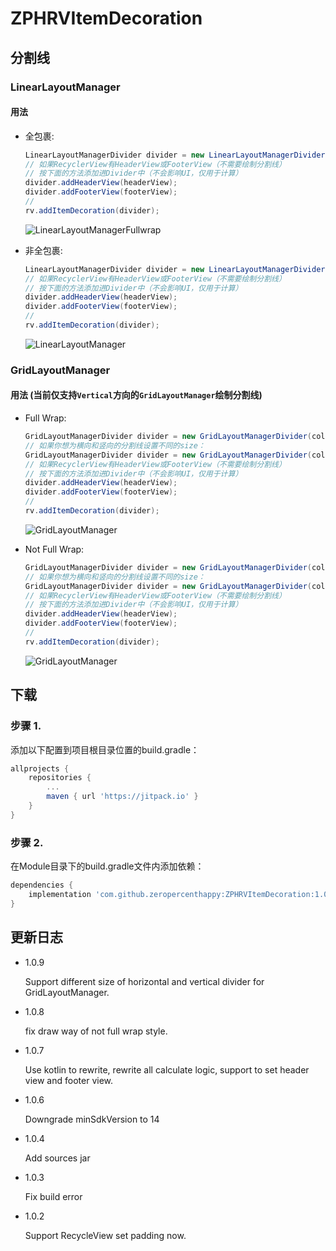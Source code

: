 # ZPHRVItemDecoration

## 分割线

### LinearLayoutManager

#### 用法

- 全包裹:

  ```java
  LinearLayoutManagerDivider divider = new LinearLayoutManagerDivider(color, dividerWidth);
  // 如果RecyclerView有HeaderView或FooterView（不需要绘制分割线）
  // 按下面的方法添加进Divider中（不会影响UI，仅用于计算）
  divider.addHeaderView(headerView);
  divider.addFooterView(footerView);
  //
  rv.addItemDecoration(divider);
  ```

  ![LinearLayoutManagerFullwrap](https://github.com/zeropercenthappy/ZPHRVItemDecoration/blob/master/screenshots/LinearLayoutManagerDividerFullWrap.png)

- 非全包裹:

  ```java
  LinearLayoutManagerDivider divider = new LinearLayoutManagerDivider(color, dividerWidth, false);
  // 如果RecyclerView有HeaderView或FooterView（不需要绘制分割线）
  // 按下面的方法添加进Divider中（不会影响UI，仅用于计算）
  divider.addHeaderView(headerView);
  divider.addFooterView(footerView);
  //
  rv.addItemDecoration(divider);
  ```

  ![LinearLayoutManager](https://github.com/zeropercenthappy/ZPHRVItemDecoration/blob/master/screenshots/LinearLayoutManagerDivider.png)

### GridLayoutManager

#### 用法 (当前仅支持`Vertical`方向的`GridLayoutManager`绘制分割线)

- Full Wrap:

  ```java
  GridLayoutManagerDivider divider = new GridLayoutManagerDivider(color, dividerWidth);
  // 如果你想为横向和竖向的分割线设置不同的size：
  GridLayoutManagerDivider divider = new GridLayoutManagerDivider(color, horizontalDividerHeight, horizontalDividerHeight, true);
  // 如果RecyclerView有HeaderView或FooterView（不需要绘制分割线）
  // 按下面的方法添加进Divider中（不会影响UI，仅用于计算）
  divider.addHeaderView(headerView);
  divider.addFooterView(footerView);
  //
  rv.addItemDecoration(divider);
  ```

  ![GridLayoutManager](https://github.com/zeropercenthappy/ZPHRVItemDecoration/blob/master/screenshots/GridLayoutManagerDividerFullWrap.png)

- Not Full Wrap:

  ```java
  GridLayoutManagerDivider divider = new GridLayoutManagerDivider(color, dividerWidth, false);
  // 如果你想为横向和竖向的分割线设置不同的size：
  GridLayoutManagerDivider divider = new GridLayoutManagerDivider(color, horizontalDividerHeight, horizontalDividerHeight, false);
  // 如果RecyclerView有HeaderView或FooterView（不需要绘制分割线）
  // 按下面的方法添加进Divider中（不会影响UI，仅用于计算）
  divider.addHeaderView(headerView);
  divider.addFooterView(footerView);
  //
  rv.addItemDecoration(divider);
  ```
  
  ![GridLayoutManager](https://github.com/zeropercenthappy/ZPHRVItemDecoration/blob/master/screenshots/GridLayoutManagerDivider.png)

## 下载

### 步骤 1.

添加以下配置到项目根目录位置的build.gradle：

```groovy
allprojects {
	repositories {
		...
		maven { url 'https://jitpack.io' }
	}
}
```

### 步骤 2.

在Module目录下的build.gradle文件内添加依赖：

```groovy
dependencies {
	implementation 'com.github.zeropercenthappy:ZPHRVItemDecoration:1.0.9'
}
```

## 更新日志

- 1.0.9

  Support different size of horizontal and vertical divider for GridLayoutManager.

- 1.0.8

  fix draw way of not full wrap style.

- 1.0.7

  Use kotlin to rewrite, rewrite all calculate logic, support to set header view and footer view.

- 1.0.6

  Downgrade minSdkVersion to 14

- 1.0.4

  Add sources jar

- 1.0.3

  Fix build error

- 1.0.2

  Support RecycleView set padding now.


